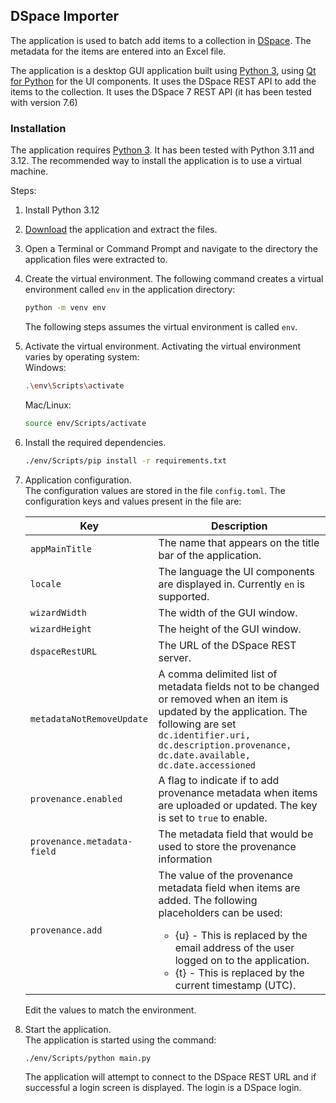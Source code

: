 ## DSpace Importer

The application is used to batch add items to a collection in [DSpace](https://dspace.lyrasis.org/). The metadata for the items are entered into an Excel file. 

The application is a desktop GUI application built using [Python 3](https://www.python.org/), using [Qt for Python](https://doc.qt.io/qtforpython-6/) for the UI components. It uses the DSpace REST API to add the items to the collection. It uses the DSpace 7 REST API (it has been tested with version 7.6)

### Installation

The application requires [Python 3](https://www.python.org/). It has been tested with Python 3.11 and 3.12. The recommended way to install the application is to use a virtual machine. 

Steps:

1. Install Python 3.12

2. [Download](https://github.com/khemnavet/dspace-import/archive/refs/heads/master.zip) the application and extract the  files. 
3. Open a Terminal or Command Prompt and navigate to the directory the application files were extracted to.
4. Create the virtual environment. The following command creates a virtual environment called `env` in the application directory:  
    ```bash
    python -m venv env
    ```
    The following steps assumes the virtual environment is called `env`.
5. Activate the virtual environment. Activating the virtual environment varies by operating system:  
    Windows:
    ```bash
    .\env\Scripts\activate
    ```
    Mac/Linux:
    ```bash
    source env/Scripts/activate
    ```
6. Install the required dependencies.  
    ```bash
    ./env/Scripts/pip install -r requirements.txt
    ```
7. Application configuration.  
The configuration values are stored in the file `config.toml`. The configuration keys and values present in the file are:  

    | Key | Description |
    | --- | --- |
    | `appMainTitle` | The name that appears on the title bar of the application. |
    | `locale` | The language the UI components are displayed in. Currently `en` is supported. | 
    | `wizardWidth` | The width of the GUI window. | 
    | `wizardHeight` | The height of the GUI window. | 
    | `dspaceRestURL` | The URL of the DSpace REST server. | 
    | `metadataNotRemoveUpdate` | A comma delimited list of metadata fields not to be changed or removed when an item is updated by the application. The following are set `dc.identifier.uri, dc.description.provenance, dc.date.available, dc.date.accessioned` |
    | `provenance.enabled` | A flag to indicate if to add provenance metadata when items are uploaded or updated. The key is set to `true` to enable. |
    | `provenance.metadata-field` | The metadata field that would be used to store the provenance information |
    | `provenance.add` | The value of the provenance metadata field when items are added. The following placeholders can be used: <ul><li>{u} - This is replaced by the email address of the user logged on to the application.</li><li>{t} - This is replaced by the current timestamp (UTC).</li></ul>  

    Edit the values to match the environment.
8. Start the application.  
    The application is started using the command:
    ```bash
    ./env/Scripts/python main.py
    ```
    The application will attempt to connect to the DSpace REST URL and if successful a login screen is displayed. The login is a DSpace login.


